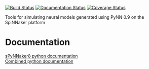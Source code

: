 [![Build Status](https://travis-ci.com/SpiNNakerManchester/sPyNNaker8.svg?branch=master)](https://travis-ci.com/SpiNNakerManchester/sPyNNaker8)
[![Documentation Status](https://readthedocs.org/projects/spynnaker8/badge/?version=master)](https://spynnaker8.readthedocs.io/en/master/?badge=master)
[![Coverage Status](https://coveralls.io/repos/github/SpiNNakerManchester/sPyNNaker8/badge.svg?branch=master)](https://coveralls.io/github/SpiNNakerManchester/sPyNNaker8?branch=master)

Tools for simulating neural models generated using PyNN 0.9 on the SpiNNaker platform

Documentation
=============
[sPyNNaker8 python documentation](http://spynnaker8.readthedocs.io/en/latest/)
<br>
[Combined python documentation](http://spinnaker8manchester.readthedocs.io)
